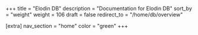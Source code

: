 +++
title = "Elodin DB"
description = "Documentation for Elodin DB"
sort_by = "weight"
weight = 106
draft = false
redirect_to = "/home/db/overview"

[extra]
nav_section = "home"
color = "green"
+++

